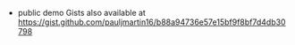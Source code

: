 - public demo Gists also available at https://gist.github.com/pauljmartin16/b88a94736e57e15bf9f8bf7d4db30798